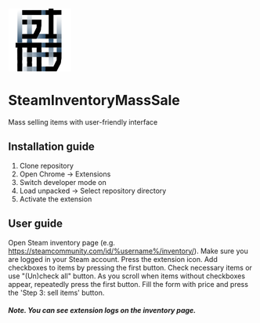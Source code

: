 ![Logo](images/SIMS_128.png)
# SteamInventoryMassSale
Mass selling items with user-friendly interface

## Installation guide
1. Clone repository
2. Open Chrome -> Extensions
3. Switch developer mode on
4. Load unpacked -> Select repository directory
5. Activate the extension

## User guide
Open Steam inventory page (e.g. https://steamcommunity.com/id/%username%/inventory/). 
Make sure you are logged in your Steam account. Press the extension icon. 
Add checkboxes to items by pressing the first button. Check necessary items or use "(Un)check all" button. 
As you scroll when items without checkboxes appear, repeatedly press the first button. 
Fill the form with price and press the 'Step 3: sell items' button.
##### Note. You can see extension logs on the inventory page.
